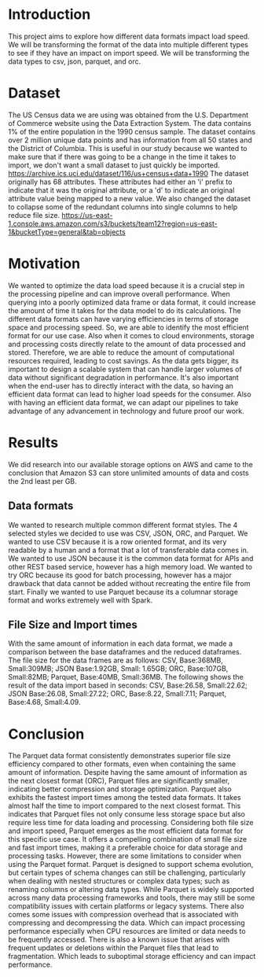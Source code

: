 
# Introduction
This project aims to explore how different data formats impact load speed. We will be transforming the format of the data into multiple different types to see if they have an impact on import speed. We will be transforming the data types to csv, json, parquet, and orc.

# Dataset
The US Census data we are using was obtained from the U.S. Department of Commerce website using the Data Extraction System. The data contains 1% of the entire population in the 1990 census sample. The dataset contains over 2 million unique data points and has information from all 50 states and the District of Columbia. This is useful in our study because we wanted to make sure that if there was going to be a change in the time it takes to import, we don't want a small dataset to just quickly be imported. 
https://archive.ics.uci.edu/dataset/116/us+census+data+1990
The dataset originally has 68 attributes. These attributes had either an 'i' prefix to indicate that it was the original attribute, or a 'd' to indicate an original attribute value being mapped to a new value.
We also changed the dataset to collapse some of the redundant columns into single columns to help reduce file size.
https://us-east-1.console.aws.amazon.com/s3/buckets/team12?region=us-east-1&bucketType=general&tab=objects

# Motivation
We wanted to optimize the data load speed because it is a crucial step in the processing pipeline and can improve overall performance. When querying into a poorly optimized data frame or data format, it could increase the amount of time it takes for the data model to do its calculations. The different data formats can have varying efficiencies in terms of storage space and processing speed. So, we are able to identify the most efficient format for our use case. Also when it comes to cloud environments, storage and processing costs directly relate to the amount of data processed and stored. Therefore, we are able to reduce the amount of computational resources required, leading to cost savings. As the data gets bigger, its important to design a scalable system that can handle larger volumes of data without significant degradation in performance. It's also important when the end-user has to directly interact with the data, so having an efficient data format can lead to higher load speeds for the consumer. Also with having an efficient data format, we can adapt our pipelines to take advantage of any advancement in technology and future proof our work.

# Results
We did research into our available storage options on AWS and came to the conclusion that Amazon S3 can store unlimited amounts of data and costs the 2nd least per GB.
## Data formats
We wanted to research multiple common different format styles. The 4 selected styles we decided to use was CSV, JSON, ORC, and Parquet. We wanted to use CSV because it is a row oriented format, and its very readable by a human and a format that a lot of transferable data comes in. We wanted to use JSON because it is the common data format for APIs and other REST based service, however has a high memory load. We wanted to try ORC because its good for batch processing, however has a major drawback that data cannot be added without recreating the entire file from start. Finally we wanted to use Parquet because its a columnar storage format and works extremely well with Spark.
## File Size and Import times
With the same amount of information in each data format, we made a comparison between the base dataframes and the reduced dataframes. The file size for the data frames are as follows: CSV, Base:368MB, Small:309MB; JSON Base:1.92GB, Small: 1.65GB; ORC, Base:107GB, Small:82MB; Parquet, Base:40MB, Small:36MB. 
The following shows the result of the data import based in seconds:  CSV, Base:26.58, Small:22.62; JSON Base:26.08, Small:27.22; ORC, Base:8.22, Small:7.11; Parquet, Base:4.68, Small:4.09.

# Conclusion
The Parquet data format consistently demonstrates superior file size efficiency compared to other formats, even when containing the same amount of information. Despite having the same amount of information as the next closest format (ORC), Parquet files are significantly smaller, indicating better compression and storage optimization.  Parquet also exhibits the fastest import times among the tested data formats. It takes almost half the time to import compared to the next closest format. This indicates that Parquet files not only consume less storage space but also require less time for data loading and processing. Considering both file size and import speed, Parquet emerges as the most efficient data format for this specific use case. It offers a compelling combination of small file size and fast import times, making it a preferable choice for data storage and processing tasks.
However, there are some limitations to consider when using the Parquet format. Parquet is designed to support schema evolution, but certain types of schema changes can still be challenging, particularly when dealing with nested structures or complex data types; such as renaming columns or altering data types. While Parquet is widely supported across many data processing frameworks and tools, there may still be some compatibility issues with certain platforms or legacy systems. There also comes some issues with compression overhead that is associated with compressing and decompressing the data. Which can impact processing performance especially when CPU resources are limited or data needs to be frequently accessed. There is also a known issue that arises with frequent updates or deletions within the Parquet files that lead to fragmentation. Which leads to suboptimal storage efficiency and can impact performance.

